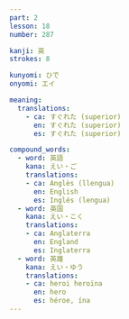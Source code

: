 ```yaml
---
part: 2
lesson: 18
number: 287

kanji: 英
strokes: 8

kunyomi: ひで
onyomi: エイ

meaning:
  translations:
    - ca: すぐれた (superior)
      en: すぐれた (superior)
      es: すぐれた (superior)

compound_words:
  - word: 英語
    kana: えい・ご
    translations:
    - ca: Anglès (llengua)
      en: English
      es: Inglés (lengua)
  - word: 英国
    kana: えい・こく
    translations:
    - ca: Anglaterra
      en: England
      es: Inglaterra
  - word: 英雄
    kana: えい・ゆう
    translations:
    - ca: heroi heroïna
      en: hero
      es: héroe, ína
---
```


